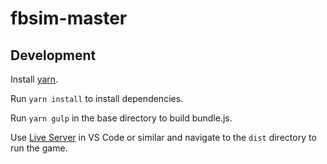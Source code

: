 # fbsim-master

## Development
Install [yarn](https://yarnpkg.com/getting-started/install).

Run `yarn install` to install dependencies.

Run `yarn gulp` in the base directory to build bundle.js.

Use [Live Server](https://marketplace.visualstudio.com/items?itemName=ritwickdey.LiveServer) in VS Code or similar and navigate to the `dist` directory to run the game.